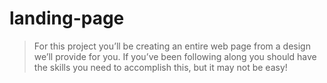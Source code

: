 # landing-page

>For this project you’ll be creating an entire web page from a design we’ll provide for you. If you’ve been following along you should have the skills you need to accomplish this, but it may not be easy!
